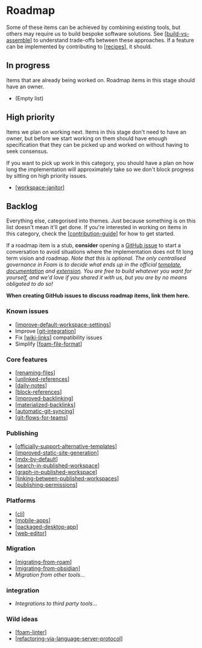 # Roadmap

Some of these items can be achieved by combining existing tools, but others may require us to build bespoke software solutions. See [[build-vs-assemble]] to understand trade-offs between these approaches. If a feature can be implemented by contributing to [[recipes]], it should.

## In progress

Items that are already being worked on. Roadmap items in this stage should have an owner.

- (Empty list)

## High priority

Items we plan on working next. Items in this stage don't need to have an owner, but before we start working on them should have enough specification that they can be picked up and worked on without having to seek consensus.

If you want to pick up work in this category, you should have a plan on how long the implementation will approximately take so we don't block progress by sitting on high priority issues.

- [[workspace-janitor]]
  
## Backlog

Everything else, categorised into themes. Just because something is on this list doesn't mean it'll get done. If you're interested in working on items in this category, check the [[contribution-guide]] for how to get started.

If a roadmap item is a stub, **consider** opening a [GitHub issue](https://github.com/foambubble/foam/issues) to start a conversation to avoid situations where the implementation does not fit long term vision and roadmap. _Note that this is optional. The only centralised governance in Foam is to decide what ends up in the official [template](https://github.com/foambubble/foam-template), [documentation](https://github.com/foambubble/foam) and [extension](https://github.com/foambubble/foam/packages/foam-vscode). You are free to build whatever you want for yourself, and we'd love if you shared it with us, but you are by no means obligated to do so!_

**When creating GitHub issues to discuss roadmap items, link them here.**

### Known issues

- [[improve-default-workspace-settings]]
- Improve [[git-integration]]
- Fix [[wiki-links]] compatibility issues
- Simplify [[foam-file-format]]

### Core features

- [[renaming-files]]
- [[unlinked-references]]
- [[daily-notes]]
- [[block-references]]
- [[improved-backlinking]]
- [[materialized-backlinks]]
- [[automatic-git-syncing]]
- [[git-flows-for-teams]]

### Publishing

- [[officially-support-alternative-templates]]
- [[improved-static-site-generation]]
- [[mdx-by-default]]
- [[search-in-published-workspace]]
- [[graph-in-published-workspace]]
- [[linking-between-published-workspaces]]
- [[publishing-permissions]]

### Platforms

- [[cli]]
- [[mobile-apps]]
- [[packaged-desktop-app]]
- [[web-editor]]

### Migration

- [[migrating-from-roam]]
- [[migrating-from-obsidian]]
- _Migration from other tools..._

### integration
- _Integrations to third party tools_...
  
### Wild ideas

- [[foam-linter]]
- [[refactoring-via-language-server-protocol]]

[//begin]: # "Autogenerated link references for markdown compatibility"
[build-vs-assemble]: build-vs-assemble "Build vs Assemble"
[contribution-guide]: contribution-guide "Contribution Guide"
[improve-default-workspace-settings]: improve-default-workspace-settings "Improve Default Workspace Settings (stub)"
[git-integration]: git-integration "Git integration"
[wiki-links]: wiki-links "Wiki Links"
[foam-file-format]: foam-file-format "Foam File Format"
[workspace-janitor]: workspace-janitor "Workspace Janitor (stub)"
[renaming-files]: renaming-files "Renaming files (stub)"
[unlinked-references]: unlinked-references "Unlinked references (stub)"
[daily-notes]: daily-notes "Daily notes (stub)"
[block-references]: block-references "Block References (stub)"
[improved-backlinking]: improved-backlinking "Improved Backlinking (stub)"
[materialized-backlinks]: materialized-backlinks "Materialized Backlinks (stub)"
[automatic-git-syncing]: automatic-git-syncing "Automatic Git Syncing (stub)"
[git-flows-for-teams]: git-flows-for-teams "Git Flows for Teams (stub)"
[officially-support-alternative-templates]: officially-support-alternative-templates "Officially Support Alternative Templates (stub)"
[improved-static-site-generation]: improved-static-site-generation "Improved Static Site Generation (stub)"
[mdx-by-default]: mdx-by-default "MDX by Default(stub)"
[search-in-published-workspace]: search-in-published-workspace "Search in Published Workspace (stub)"
[graph-in-published-workspace]: graph-in-published-workspace "Graph in Published Workspace (stub)"
[linking-between-published-workspaces]: linking-between-published-workspaces "Linking between Published Workspaces (stub)"
[publishing-permissions]: publishing-permissions "Publishing Permissions(stub)"
[cli]: cli "Command Line Interface (stub)"
[mobile-apps]: mobile-apps "Mobile Apps (stub)"
[packaged-desktop-app]: packaged-desktop-app "Packaged Desktop App (stub)"
[web-editor]: web-editor "Web Editor (stub)"
[migrating-from-roam]: migrating-from-roam "Migrating from Roam (stub)"
[migrating-from-obsidian]: migrating-from-obsidian "Migrating from Obsidian (stub)"
[foam-linter]: foam-linter "Foam Linter (stub)"
[refactoring-via-language-server-protocol]: refactoring-via-language-server-protocol "Refactoring via Language Server Protocol (stub)"
[recipes]: recipes "Recipes"
[//end]: # "Autogenerated link references"
